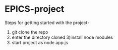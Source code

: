 # EPICS-project

Steps for getting started with the project-
1) git clone the repo
2) enter the directory cloned
3)install node modules
4) start project as node app.js
